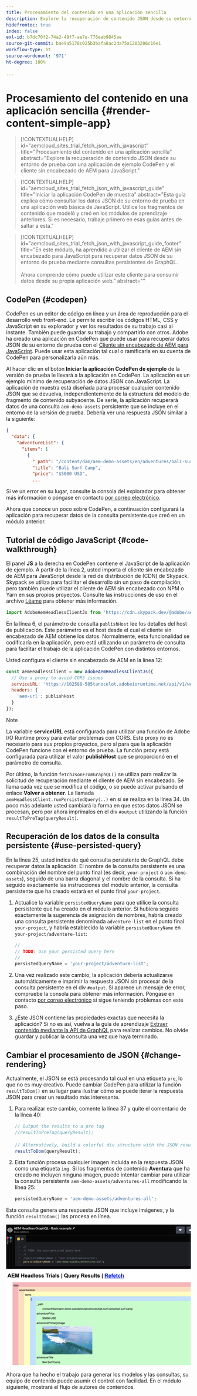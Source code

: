 ```yaml
---
title: Procesamiento del contenido en una aplicación sencilla
description: Explore la recuperación de contenido JSON desde su entorno de prueba con una aplicación de ejemplo CodePen y el cliente sin encabezado de AEM para JavaScript.
hidefromtoc: true
index: false
exl-id: b7dc70f2-74a2-49f7-ae7e-776eab9845ae
source-git-commit: bae9a5178c025b3bafa8ac2da75a1203206c16e1
workflow-type: ht
source-wordcount: '971'
ht-degree: 100%

---
```



# Procesamiento del contenido en una aplicación sencilla {#render-content-simple-app}

>[!CONTEXTUALHELP]
>id="aemcloud_sites_trial_fetch_json_with_javascript"
>title="Procesamiento del contenido en una aplicación sencilla"
>abstract="Explore la recuperación de contenido JSON desde su entorno de prueba con una aplicación de ejemplo CodePen y el cliente sin encabezado de AEM para JavaScript."

>[!CONTEXTUALHELP]
>id="aemcloud_sites_trial_fetch_json_with_javascript_guide"
>title="Iniciar la aplicación CodePen de muestra"
>abstract="Esta guía explica cómo consultar los datos JSON de su entorno de prueba en una aplicación web básica de JavaScript. Utilice los fragmentos de contenido que modeló y creó en los módulos de aprendizaje anteriores. Si es necesario, trabaje primero en esas guías antes de saltar a esta."

>[!CONTEXTUALHELP]
>id="aemcloud_sites_trial_fetch_json_with_javascript_guide_footer"
>title="En este módulo, ha aprendido a utilizar el cliente de AEM sin encabezado para JavaScript para recuperar datos JSON de su entorno de prueba mediante consultas persistentes de GraphQL.<br><br>Ahora comprende cómo puede utilizar este cliente para consumir datos desde su propia aplicación web."
>abstract=""

## CodePen {#codepen}

CodePen es un editor de código en línea y un área de reproducción para el desarrollo web front-end. Le permite escribir los códigos HTML, CSS y JavaScript en su explorador y ver los resultados de su trabajo casi al instante. También puede guardar su trabajo y compartirlo con otros. Adobe ha creado una aplicación en CodePen que puede usar para recuperar datos JSON de su entorno de prueba con el [Cliente sin encabezado de AEM para JavaScript](https://github.com/adobe/aem-headless-client-js). Puede usar esta aplicación tal cual o ramificarla en su cuenta de CodePen para personalizarla aún más.

Al hacer clic en el botón **Iniciar la aplicación CodePen de ejemplo** de la versión de prueba le llevará a la aplicación en CodePen. La aplicación es un ejemplo mínimo de recuperación de datos JSON con JavaScript. La aplicación de muestra está diseñada para procesar cualquier contenido JSON que se devuelva, independientemente de la estructura del modelo de fragmento de contenido subyacente. De serie, la aplicación recuperará datos de una consulta `aem-demo-assets` persistente que se incluye en el entorno de la versión de prueba. Debería ver una respuesta JSON similar a la siguiente:

```json
{
  "data": {
    "adventureList": {
      "items": [
        {
          "_path": "/content/dam/aem-demo-assets/en/adventures/bali-surf-camp/bali-surf-camp",
          "title": "Bali Surf Camp",
          "price": "$5000 USD",
          ...
```

Si ve un error en su lugar, consulte la consola del explorador para obtener más información o póngase en contacto [por correo electrónico](mailto:aem-headless-trials-support@adobe.com?subject=AEM%20Trials%20support%20request).

Ahora que conoce un poco sobre CodePen, a continuación configurará la aplicación para recuperar datos de la consulta persistente que creó en un módulo anterior.

## Tutorial de código JavaScript {#code-walkthrough}

El panel **JS** a la derecha en CodePen contiene el JavaScript de la aplicación de ejemplo. A partir de la línea 2, usted importa el cliente sin encabezado de AEM para JavaScript desde la red de distribución de (CDN) de Skypack. Skypack se utiliza para facilitar el desarrollo sin un paso de compilación, pero también puede utilizar el cliente de AEM sin encabezado con NPM o Yarn en sus propios proyectos. Consulte las instrucciones de uso en el archivo [Léame](https://github.com/adobe/aem-headless-client-js#aem-headless-client-for-javascript) para obtener más información.

```javascript
import AdobeAemHeadlessClientJs from 'https://cdn.skypack.dev/@adobe/aem-headless-client-js@v3.2.0';
```

En la línea 6, el parámetro de consulta `publishHost` lee los detalles del host de publicación. Este parámetro es el host desde el cual el cliente sin encabezado de AEM obtiene los datos. Normalmente, esta funcionalidad se codificaría en la aplicación, pero está utilizando un parámetro de consulta para facilitar el trabajo de la aplicación CodePen con distintos entornos.

Usted configura el cliente sin encabezado de AEM en la línea 12:

```javascript
const aemHeadlessClient = new AdobeAemHeadlessClientJs({
  // Use a proxy to avoid CORS issues
  serviceURL: 'https://102588-505tanocelot.adobeioruntime.net/api/v1/web/aem/proxy',
  headers: {
    'aem-url': publishHost
  }
});
```

>[!NOTE]
>
>La variable **serviceURL** está configurada para utilizar una función de Adobe I/O Runtime proxy para evitar problemas con CORS. Este proxy no es necesario para sus propios proyectos, pero sí para que la aplicación CodePen funcione con el entorno de prueba. La función proxy está configurada para utilizar el valor **publishHost** que se proporcionó en el parámetro de consulta.

Por último, la función `fetchJsonFromGraphQL()` se utiliza para realizar la solicitud de recuperación mediante el cliente de AEM sin encabezado. Se llama cada vez que se modifica el código, o se puede activar pulsando el enlace **Volver a obtener**. La llamada `aemHeadlessClient.runPersistedQuery(..)` en sí se realiza en la línea 34. Un poco más adelante usted cambiará la forma en que estos datos JSON se procesan, pero por ahora imprímalos en el div `#output` utilizando la función `resultToPreTag(queryResult)`.

## Recuperación de los datos de la consulta persistente {#use-persisted-query}

En la línea 25, usted indica de qué consulta persistente de GraphQL debe recuperar datos la aplicación. El nombre de la consulta persistente es una combinación del nombre del punto final (es decir, `your-project` o `aem-demo-assets`), seguido de una barra diagonal y el nombre de la consulta. Si ha seguido exactamente las instrucciones del módulo anterior, la consulta persistente que ha creado estará en el punto final `your-project`.

1. Actualice la variable `persistedQueryName` para que utilice la consulta persistente que ha creado en el módulo anterior. Si hubiera seguido exactamente la sugerencia de asignación de nombres, habría creado una consulta persistente denominada `adventure-list` en el punto final `your-project`, y habría establecido la variable `persistedQueryName` en `your-project/adventure-list`:

   ```javascript
   //
   // TODO: Use your persisted query here
   //
   persistedQueryName = 'your-project/adventure-list';
   ```

1. Una vez realizado este cambio, la aplicación debería actualizarse automáticamente e imprimir la respuesta JSON sin procesar de la consulta persistente en el div `#output`. Si aparece un mensaje de error, compruebe la consola para obtener más información. Póngase en contacto [por correo electrónico](mailto:aem-headless-trials-support@adobe.com?subject=AEM%20Trials%20support%20request) si sigue teniendo problemas con este paso.

1. ¿Este JSON contiene las propiedades exactas que necesita la aplicación? Si no es así, vuelva a la guía de aprendizaje [Extraer contenido mediante la API de GraphQL](https://experience.adobe.com/experiencemanager/learn/extract_content_using_graphql) para realizar cambios. No olvide guardar y publicar la consulta una vez que haya terminado.

## Cambiar el procesamiento de JSON {#change-rendering}

Actualmente, el JSON se está procesando tal cual en una etiqueta `pre`, lo que no es muy creativo. Puede cambiar CodePen para utilizar la función `resultToDom()` en su lugar para ilustrar cómo se puede iterar la respuesta JSON para crear un resultado más interesante.

1. Para realizar este cambio, comente la línea 37 y quite el comentario de la línea 40:

   ```javascript
   // Output the results to a pre tag
   //resultToPreTag(queryResult);
   
   // Alternatively, build a colorful div structure with the JSON results and render images inline
   resultToDom(queryResult);
   ```

1. Esta función procesa cualquier imagen incluida en la respuesta JSON como una etiqueta `img`. Si los fragmentos de contenido **Aventura** que ha creado no incluyen ninguna imagen, puede intentar cambiar para utilizar la consulta persistente `aem-demo-assets/adventures-all` modificando la línea 25:

   ```javascript
   persistedQueryName = 'aem-demo-assets/adventures-all';
   ```

Esta consulta genera una respuesta JSON que incluye imágenes, y la función `resultToDom()` las procesa en línea.

![Resultado de la consulta adventures-all y de la función de procesamiento resultToDom](assets/do-not-localize/adventures-all-query-result.png)

Ahora que ha hecho el trabajo para generar los modelos y las consultas, su equipo de contenido puede asumir el control con facilidad. En el módulo siguiente, mostrará el flujo de autores de contenidos.
